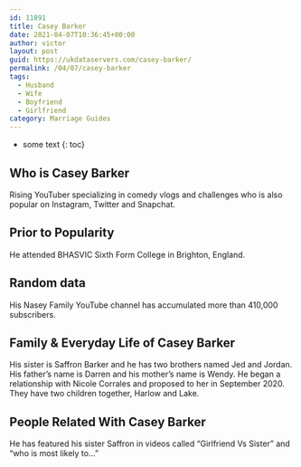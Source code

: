 ```yaml
---
id: 11891
title: Casey Barker
date: 2021-04-07T10:36:45+00:00
author: victor
layout: post
guid: https://ukdataservers.com/casey-barker/
permalink: /04/07/casey-barker
tags:
  - Husband
  - Wife
  - Boyfriend
  - Girlfriend
category: Marriage Guides
---
```


* some text
{: toc}


## Who is Casey Barker



Rising YouTuber specializing in comedy vlogs and challenges who is also popular on Instagram, Twitter and Snapchat. 

                
                
                
## Prior to Popularity



He attended BHASVIC Sixth Form College in Brighton, England. 

                
                
                
## Random data



His Nasey Family YouTube channel has accumulated more than 410,000 subscribers. 

                
                
                
## Family & Everyday Life of Casey Barker



His sister is Saffron Barker and he has two brothers named Jed and Jordan. His father&#8217;s name is Darren and his mother&#8217;s name is Wendy. He began a relationship with Nicole Corrales and proposed to her in September 2020. They have two children together, Harlow and Lake.

                
                
                
## People Related With Casey Barker



He has featured his sister Saffron in videos called &#8220;Girlfriend Vs Sister&#8221; and &#8220;who is most likely to&#8230;&#8221; 

                
              
            
          
          
          